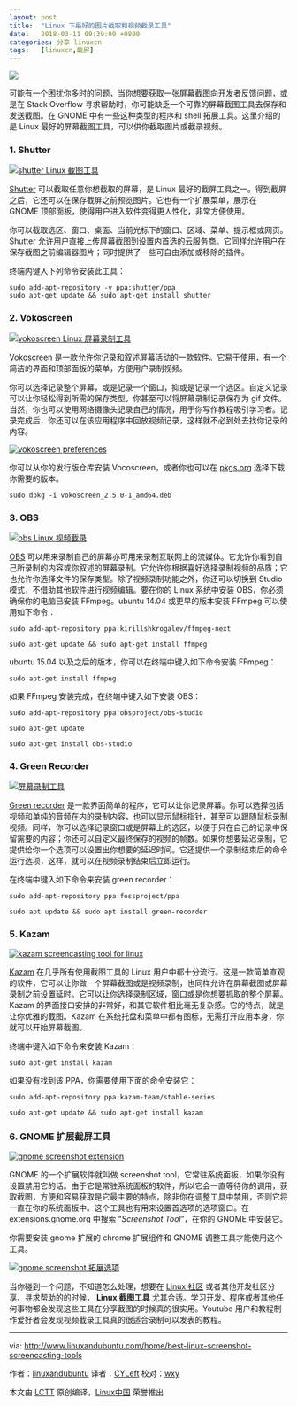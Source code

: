 ```yaml
---
layout: post
title:	"Linux 下最好的图片截取和视频截录工具"
date:	2018-03-11 09:39:00 +0800 
categories:	分享 linuxcn 
tags:	[linuxcn,截屏]
---
```



![](/Asserts/Images/album/201803/11/094000g4qd2cgqquauc4qq.jpg)


可能有一个困扰你多时的问题，当你想要获取一张屏幕截图向开发者反馈问题，或是在 Stack Overflow 寻求帮助时，你可能缺乏一个可靠的屏幕截图工具去保存和发送截图。在 GNOME 中有一些这种类型的程序和 shell 拓展工具。这里介绍的是 Linux 最好的屏幕截图工具，可以供你截取图片或截录视频。


### 1. Shutter


[![shutter Linux 截图工具](/Asserts/Images/album/201803/11/094000rrxkhnhzp4wbhrob.jpg)](http://www.linuxandubuntu.com/uploads/2/1/1/5/21152474/shutter-linux-screenshot-taking-tools_orig.jpg)


[Shutter](http://shutter-project.org/) 可以截取任意你想截取的屏幕，是 Linux 最好的截屏工具之一。得到截屏之后，它还可以在保存截屏之前预览图片。它也有一个扩展菜单，展示在 GNOME 顶部面板，使得用户进入软件变得更人性化，非常方便使用。


你可以截取选区、窗口、桌面、当前光标下的窗口、区域、菜单、提示框或网页。Shutter 允许用户直接上传屏幕截图到设置内首选的云服务商。它同样允许用户在保存截图之前编辑器图片；同时提供了一些可自由添加或移除的插件。


终端内键入下列命令安装此工具：



```
sudo add-apt-repository -y ppa:shutter/ppa
sudo apt-get update && sudo apt-get install shutter

```

### 2. Vokoscreen


[![vokoscreen Linux 屏幕录制工具](/Asserts/Images/album/201803/11/094001rip1vxp5v5mpm0e5.jpg)](http://www.linuxandubuntu.com/uploads/2/1/1/5/21152474/vokoscreen-screencasting-tool-for-linux_orig.jpg)


[Vokoscreen](https://github.com/vkohaupt/vokoscreen) 是一款允许你记录和叙述屏幕活动的一款软件。它易于使用，有一个简洁的界面和顶部面板的菜单，方便用户录制视频。


你可以选择记录整个屏幕，或是记录一个窗口，抑或是记录一个选区。自定义记录可以让你轻松得到所需的保存类型，你甚至可以将屏幕录制记录保存为 gif 文件。当然，你也可以使用网络摄像头记录自己的情况，用于你写作教程吸引学习者。记录完成后，你还可以在该应用程序中回放视频记录，这样就不必到处去找你记录的内容。


[![vokoscreen preferences](/Asserts/Images/album/201803/11/094001fhcx3tmcazk1n7kr.jpg)](http://www.linuxandubuntu.com/uploads/2/1/1/5/21152474/vokoscreen-preferences_orig.jpg)


你可以从你的发行版仓库安装 Vocoscreen，或者你也可以在 [pkgs.org](https://pkgs.org/download/vokoscreen) 选择下载你需要的版本。



```
sudo dpkg -i vokoscreen_2.5.0-1_amd64.deb

```

### 3. OBS


[![obs Linux 视频截录](/Asserts/Images/album/201803/11/094001un32kszsnntqyc2m.jpg)](http://www.linuxandubuntu.com/uploads/2/1/1/5/21152474/obs-linux-screencasting-tool_orig.jpg)


[OBS](https://obsproject.com/) 可以用来录制自己的屏幕亦可用来录制互联网上的流媒体。它允许你看到自己所录制的内容或你叙述的屏幕录制。它允许你根据喜好选择录制视频的品质；它也允许你选择文件的保存类型。除了视频录制功能之外，你还可以切换到 Studio 模式，不借助其他软件进行视频编辑。要在你的 Linux 系统中安装 OBS，你必须确保你的电脑已安装 FFmpeg。ubuntu 14.04 或更早的版本安装 FFmpeg 可以使用如下命令：



```
sudo add-apt-repository ppa:kirillshkrogalev/ffmpeg-next

sudo apt-get update && sudo apt-get install ffmpeg

```

ubuntu 15.04 以及之后的版本，你可以在终端中键入如下命令安装 FFmpeg：



```
sudo apt-get install ffmpeg

```

​如果 FFmpeg 安装完成，在终端中键入如下安装 OBS：



```
sudo add-apt-repository ppa:obsproject/obs-studio

sudo apt-get update

sudo apt-get install obs-studio

```

### 4. Green Recorder


[![屏幕录制工具](/Asserts/Images/album/201803/11/094002xj841c0j840yxjyv.jpg)](http://www.linuxandubuntu.com/uploads/2/1/1/5/21152474/green-recording-linux-tool_orig.jpg)


[Green recorder](https://github.com/foss-project/green-recorder) 是一款界面简单的程序，它可以让你记录屏幕。你可以选择包括视频和单纯的音频在内的录制内容，也可以显示鼠标指针，甚至可以跟随鼠标录制视频。同样，你可以选择记录窗口或是屏幕上的选区，以便于只在自己的记录中保留需要的内容；你还可以自定义最终保存的视频的帧数。如果你想要延迟录制，它提供给你一个选项可以设置出你想要的延迟时间。它还提供一个录制结束后的命令运行选项，这样，就可以在视频录制结束后立即运行。​


在终端中键入如下命令来安装 green recorder：



```
sudo add-apt-repository ppa:fossproject/ppa

sudo apt update && sudo apt install green-recorder

```

### 5. Kazam


[![kazam screencasting tool for linux](/Asserts/Images/album/201803/11/094002ykvt4tkhhfvaamvc.jpg)](http://www.linuxandubuntu.com/uploads/2/1/1/5/21152474/kazam-screencasting-tool-for-linux_orig.jpg)


[Kazam](https://launchpad.net/kazam) 在几乎所有使用截图工具的 Linux 用户中都十分流行。这是一款简单直观的软件，它可以让你做一个屏幕截图或是视频录制，也同样允许在屏幕截图或屏幕录制之前设置延时。它可以让你选择录制区域，窗口或是你想要抓取的整个屏幕。Kazam 的界面接口安排的非常好，和其它软件相比毫无复杂感。它的特点，就是让你优雅的截图。Kazam 在系统托盘和菜单中都有图标，无需打开应用本身，你就可以开始屏幕截图。​​


终端中键入如下命令来安装 Kazam：



```
sudo apt-get install kazam

```

​如果没有找到该 PPA，你需要使用下面的命令安装它：



```
sudo add-apt-repository ppa:kazam-team/stable-series

sudo apt-get update && sudo apt-get install kazam

```

### 6. GNOME 扩展截屏工具


[![gnome screenshot extension](/Asserts/Images/album/201803/11/094002qtrss5b493lbxdyl.jpg)](http://www.linuxandubuntu.com/uploads/2/1/1/5/21152474/gnome-screenshot-extension-compressed_orig.jpg)


GNOME 的一个扩展软件就叫做 screenshot tool，它常驻系统面板，如果你没有设置禁用它的话。由于它是常驻系统面板的软件，所以它会一直等待你的调用，获取截图，方便和容易获取是它最主要的特点，除非你在调整工具中禁用，否则它将一直在你的系统面板中。这个工具也有用来设置首选项的选项窗口。在 extensions.gnome.org 中搜索 “*Screenshot Tool*”，在你的 GNOME 中安装它。


你需要安装 gnome 扩展的 chrome 扩展组件和 GNOME 调整工具才能使用这个工具。


[![gnome screenshot 拓展选项](/Asserts/Images/album/201803/11/094003mrmb0buf03cb3buc.jpg)](http://www.linuxandubuntu.com/uploads/2/1/1/5/21152474/gnome-screenshot-extension-preferences_orig.jpg)


当你碰到一个问题，不知道怎么处理，想要在 [Linux 社区](http://www.linuxandubuntu.com/home/top-10-communities-to-help-you-learn-linux) 或者其他开发社区分享、寻求帮助的的时候， **Linux 截图工具** 尤其合适。学习开发、程序或者其他任何事物都会发现这些工具在分享截图的时候真的很实用。Youtube 用户和教程制作爱好者会发现视频截录工具真的很适合录制可以发表的教程。




---


via: <http://www.linuxandubuntu.com/home/best-linux-screenshot-screencasting-tools>


作者：[linuxandubuntu](http://www.linuxandubuntu.com) 译者：[CYLeft](https://github.com/CYLeft) 校对：[wxy](https://github.com/wxy)


本文由 [LCTT](https://github.com/LCTT/TranslateProject) 原创编译，[Linux中国](https://linux.cn/) 荣誉推出
